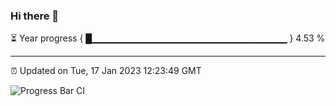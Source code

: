 ### Hi there 👋

⏳ Year progress { █▁▁▁▁▁▁▁▁▁▁▁▁▁▁▁▁▁▁▁▁▁▁▁▁▁▁▁▁▁ } 4.53 %

---

⏰ Updated on Tue, 17 Jan 2023 12:23:49 GMT

![Progress Bar CI](https://github.com/liununu/liununu/workflows/Progress%20Bar%20CI/badge.svg)
